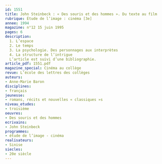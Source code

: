 ```yaml
---
id: 1551
title: John Steinbeck : « Des souris et des hommes ». Du texte au film
rubrique: Étude de l’image : cinéma [3e]
annee: 1994
magazine: n°12 15 juin 1995
pages: 6
description: 
  1. L’espace
  2. Le temps
  3. La psychologie. Des personnages aux interprètes
  4. La structure de l’intrigue
  L’article est suivi d’une bibliographie.
article_pdf: 1551.pdf
magazine_special: Cinéma au collège
revue: L’école des lettres des collèges
auteurs:
- Anne-Marie Baron
disciplines:
- français
jeunesse:
- romans, récits et nouvelles « classiques »s
niveau_etudes:
- troisième
oeuvres:
- Des souris et des hommes
ecrivains:
- John Steinbeck
programmes:
- étude de l’image - cinéma
realisateurs:
- Sinise
siecles:
- 20e siècle
---
```

